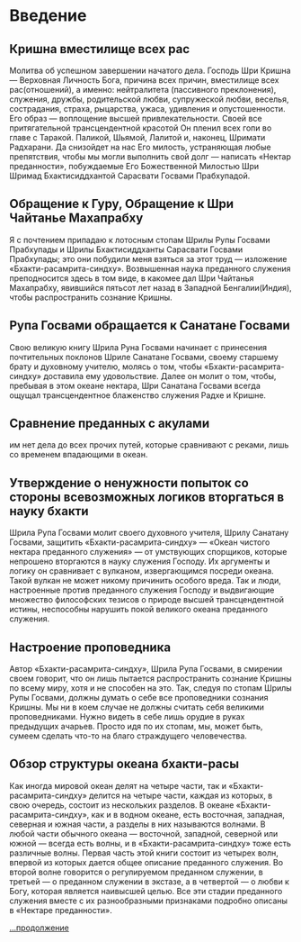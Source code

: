 # Введение

## Кришна вместилище всех рас

Молитва об успешном завершении начатого дела. Господь Шри Кришна — Верховная Личность Бога, причина всех причин, вместилище всех рас(отношений), а именно: нейтралитета (пассивного преклонения), служения, дружбы, родительской любви, супружеской любви, веселья, сострадания, страха, рыцарства, ужаса, удивления и опустошенности. Его образ — воплощение высшей привлекательности. Своей все притягательной трансцендентной красотой Он пленил всех гопи во главе с Таракой. Паликой, Шьямой, Лалитой и, наконец, Шримати Радхарани. Да снизойдет на нас Его милость, устраняющая любые препятствия, чтобы мы могли выполнить свой долг — написать «Нектар преданности», побуждаемые Его Божественной Милостью Шри Шримад Бхактисиддхантой Сарасвати Госвами Прабхупадой.

## Обращение к Гуру, Обращение к Шри Чайтанье Махапрабху

Я с почтением припадаю к лотосным стопам Шрилы Рупы Госвами Прабхупады и Шрилы Бхактисиддханты Сарасвати Госвами Прабхупады; это они побудили меня взяться за этот труд — изложение «Бхакти-расамрита-синдху». Возвышенная наука преданного служения преподносится здесь в том виде, в какомее дал Шри Чайтанья Махапрабху, явившийся пятьсот лет назад в Западной Бенгалии(Индия), чтобы распространить сознание Кришны.

## Рупа Госвами обращается к Санатане Госвами

Свою великую книгу Шрила Руна Госвами начинает с принесения почтительных поклонов Шриле Санатане Госвами, своему старшему брату и духовному учителю, молясь о том, чтобы «Бхакти-расамрита-синдху» доставила ему удовольствие. Далее он молит о том, чтобы, пребывая в этом океане нектара, Шри Санатана Госвами всегда ощущал трансцендентное блаженство служения Радхе и Кришне.

## Сравнение преданных с акулами

им нет дела до всех прочих путей, которые сравнивают с реками, лишь со временем впадающими в океан.

## Утверждение о ненужности попыток со стороны всевозможных логиков вторгаться в науку бхакти

Шрила Рупа Госвами молит своего духовного учителя, Шрилу Санатану Госвами, защитить «Бхакти-расамрита-синдху» — «Океан чистого нектара преданного служения» — от умствующих спорщиков, которые непрошено вторгаются в науку служения Господу. Их аргументы и логику он сравнивает с вулканом, извергающимся посреди океана. Такой вулкан не может никому причинить особого вреда. Так и люди, настроенные против преданного служения Господу и выдвигающие множество философских тезисов о природе высшей трансцендентной истины, неспособны нарушить покой великого океана преданного служения.

## Настроение проповедника

Автор «Бхакти-расамрита-синдху», Шрила Рупа Госвами, в смирении своем говорит, что он лишь пытается распространить сознание Кришны по всему миру, хотя и не способен на это. Так, следуя по стопам Шрилы Рупы Госвами, должны думать о себе все проповедники сознания Кришны.  Мы ни в коем случае не должны считать себя великими проповедниками. Нужно видеть в себе лишь орудие в руках предыдущих ачарьев. Просто идя по их стопам, мы, может быть, сумеем сделать что-то на благо страждущего человечества.

## Обзор структуры океана бхакти-расы

Как иногда мировой океан делят на четыре части, так и «Бхакти-расамрита-синдху» делится на четыре части, каждая из которых, в свою очередь, состоит из нескольких разделов. В океане «Бхакти-расамрита-синдху», как и в водном океане, есть восточная, западная, северная и южная части, а разделы в них называются волнами. В любой части обычного океана — восточной, западной, северной или южной — всегда есть волны, и в «Бхакти-расамрита-синдху» тоже есть различные волны. Первая часть этой книги состоит из четырех волн, впервой из которых дается общее описание преданного служения. Во второй волне говорится о регулируемом преданном служении, в третьей — о преданном служении в экстазе, а в четвертой — о любви к Богу, которая является наивысшей целью. Все эти стадии преданного служения вместе с их разнообразными признаками подробно описаны в «Нектаре преданности».

[...продолжение](./00032.md)

